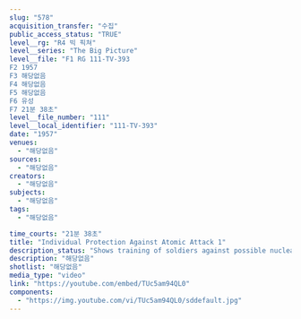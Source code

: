 ```yaml
---
slug: "578"
acquisition_transfer: "수집"
public_access_status: "TRUE"
level__rg: "R4 빅 픽쳐"
level__series: "The Big Picture"
level__file: "F1 RG 111-TV-393
F2 1957
F3 해당없음
F4 해당없음
F5 해당없음
F6 유성
F7 21분 38초"
level__file_number: "111"
level__local_identifier: "111-TV-393"
date: "1957"
venues: 
  - "해당없음"
sources: 
  - "해당없음"
creators: 
  - "해당없음"
subjects: 
  - "해당없음"
tags: 
  - "해당없음"

time_courts: "21분 38초"
title: "Individual Protection Against Atomic Attack 1"
description_status: "Shows training of soldiers against possible nuclear warfare. Familiarizes soldiers with actual atomic detonations, damage potentials and effective defense measures."
description: "해당없음"
shotlist: "해당없음"
media_type: "video"
link: "https://youtube.com/embed/TUc5am94QL0"
components: 
  - "https://img.youtube.com/vi/TUc5am94QL0/sddefault.jpg"
---
```

